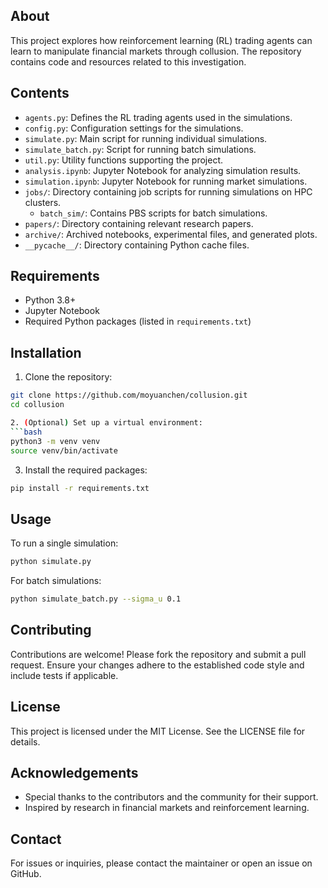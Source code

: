 ## About

This project explores how reinforcement learning (RL) trading agents can learn to manipulate financial markets through collusion. The repository contains code and resources related to this investigation.

## Contents

- `agents.py`: Defines the RL trading agents used in the simulations.
- `config.py`: Configuration settings for the simulations.
- `simulate.py`: Main script for running individual simulations.
- `simulate_batch.py`: Script for running batch simulations.
- `util.py`: Utility functions supporting the project.
- `analysis.ipynb`: Jupyter Notebook for analyzing simulation results.
- `simulation.ipynb`: Jupyter Notebook for running market simulations.
- `jobs/`: Directory containing job scripts for running simulations on HPC clusters.
  - `batch_sim/`: Contains PBS scripts for batch simulations.
- `papers/`: Directory containing relevant research papers.
- `archive/`: Archived notebooks, experimental files, and generated plots.
- `__pycache__/`: Directory containing Python cache files.

## Requirements

- Python 3.8+
- Jupyter Notebook
- Required Python packages (listed in `requirements.txt`)

## Installation

1. Clone the repository:

```bash
git clone https://github.com/moyuanchen/collusion.git
cd collusion

2. (Optional) Set up a virtual environment:
```bash
python3 -m venv venv
source venv/bin/activate
```

3. Install the required packages:
```bash
pip install -r requirements.txt
```

## Usage

To run a single simulation:
```bash
python simulate.py
```

For batch simulations:
```bash
python simulate_batch.py --sigma_u 0.1
```

## Contributing

Contributions are welcome! Please fork the repository and submit a pull request. Ensure your changes adhere to the established code style and include tests if applicable.

## License

This project is licensed under the MIT License. See the LICENSE file for details.

## Acknowledgements

- Special thanks to the contributors and the community for their support.
- Inspired by research in financial markets and reinforcement learning.

## Contact

For issues or inquiries, please contact the maintainer or open an issue on GitHub.